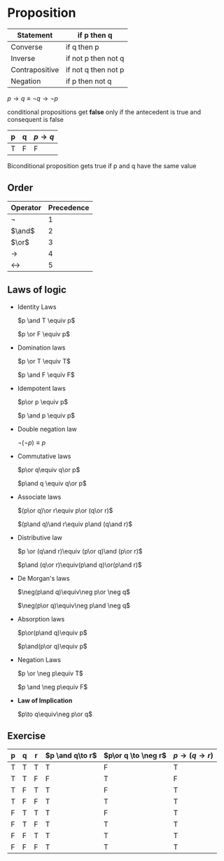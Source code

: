 # Proposition

| Statement      | if p then q         |
| -------------- | ------------------- |
| Converse       | if q then p         |
| Inverse        | if not p then not q |
| Contrapositive | if not q then not p |
| Negation       | if p then not q     |

$p\to q\equiv\neg q\to \neg p$



conditional propositions get **false** only if the antecedent is true and consequent is false

| p    | q    | $p\to q$ |
| ---- | ---- | -------- |
| T    | F    | F        |

Biconditional proposition gets true if p and q have the same value

## Order

| Operator          | Precedence |
| ----------------- | ---------- |
| $\neg$            | 1          |
| $\and$            | 2          |
| $\or$             | 3          |
| $\to$             | 4          |
| $\leftrightarrow$ | 5          |



## Laws of logic

- Identity Laws

  $p \and T \equiv p$

  $p \or F \equiv p$

- Domination laws

  $p \or T \equiv T$

  $p \and F \equiv F$

- Idempotent laws

  $p\or p \equiv p$

  $p \and p \equiv p$

- Double negation law

  $\neg(\neg p)\equiv p$

- Commutative laws

  $p\or q\equiv q\or p$

  $p\and q \equiv q\or p$

- Associate laws

  $(p\or q)\or r\equiv p\or (q\or r)$

  $(p\and q)\and r\equiv p\and (q\and r)$

- Distributive law

  $p \or (q\and r)\equiv (p\or q)\and (p\or r)$

  $p\and (q\or r)\equiv(p\and q)\or(p\and r)$

- De Morgan's laws

  $\neg(p\and q)\equiv\neg p\or \neg q$

  $\neg(p\or q)\equiv\neg p\and \neg q$

- Absorption laws

  $p\or(p\and q)\equiv p$

  $p\and(p\or q)\equiv p$

- Negation Laws

  $p \or \neg p\equiv T$

  $p \and \neg p\equiv F$

- **Law of Implication**

  $p\to q\equiv\neg p\or q$

## Exercise

| p    | q    | r    | $p \and q\to r$ | $p\or q \to \neg r$ | $p \to (q\to r)$ |
| ---- | ---- | ---- | --------------- | ------------------- | ---------------- |
| T    | T    | T    | T               | F                   | T                |
| T    | T    | F    | F               | T                   | F                |
| T    | F    | T    | T               | F                   | T                |
| T    | F    | F    | T               | T                   | T                |
| F    | T    | T    | T               | F                   | T                |
| F    | T    | F    | T               | T                   | T                |
| F    | F    | T    | T               | T                   | T                |
| F    | F    | F    | T               | T                   | T                |

